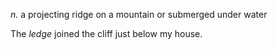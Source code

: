 *n.* a projecting ridge on a mountain or submerged under water

The *ledge* joined the cliff just below my house.